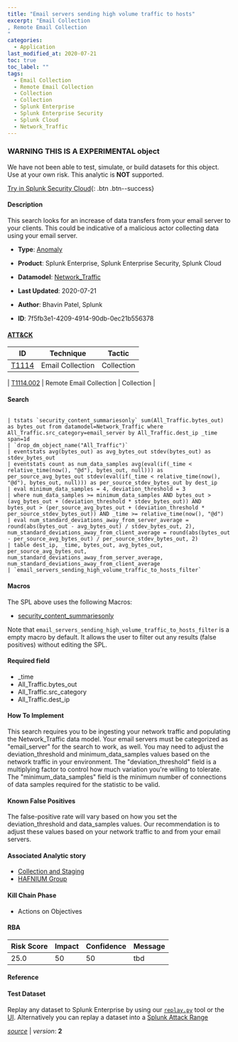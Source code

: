 ```yaml
---
title: "Email servers sending high volume traffic to hosts"
excerpt: "Email Collection
, Remote Email Collection
"
categories:
  - Application
last_modified_at: 2020-07-21
toc: true
toc_label: ""
tags:
  - Email Collection
  - Remote Email Collection
  - Collection
  - Collection
  - Splunk Enterprise
  - Splunk Enterprise Security
  - Splunk Cloud
  - Network_Traffic
---
```


###  WARNING THIS IS A EXPERIMENTAL object
We have not been able to test, simulate, or build datasets for this object. Use at your own risk. This analytic is **NOT** supported.


[Try in Splunk Security Cloud](https://www.splunk.com/en_splunk_app_enrichmentus/cyber-security.html){: .btn .btn--success}

#### Description

This search looks for an increase of data transfers from your email server to your clients. This could be indicative of a malicious actor collecting data using your email server.

- **Type**: [Anomaly](https://github.com/splunk/security_content/wiki/object-Analytic-Types)
- **Product**: Splunk Enterprise, Splunk Enterprise Security, Splunk Cloud
- **Datamodel**: [Network_Traffic](https://docs.splunk.com/Documentation/CIM/latest/User/NetworkTraffic)

- **Last Updated**: 2020-07-21
- **Author**: Bhavin Patel, Splunk
- **ID**: 7f5fb3e1-4209-4914-90db-0ec21b556378


#### [ATT&CK](https://attack.mitre.org/)

| ID             | Technique        |  Tactic             |
| -------------- | ---------------- |-------------------- |
| [T1114](https://attack.mitre.org/techniques/T1114/) | Email Collection | Collection |

| [T1114.002](https://attack.mitre.org/techniques/T1114/002/) | Remote Email Collection | Collection |

#### Search

```

| tstats `security_content_summariesonly` sum(All_Traffic.bytes_out) as bytes_out from datamodel=Network_Traffic where All_Traffic.src_category=email_server by All_Traffic.dest_ip _time span=1d 
| `drop_dm_object_name("All_Traffic")` 
| eventstats avg(bytes_out) as avg_bytes_out stdev(bytes_out) as stdev_bytes_out 
| eventstats count as num_data_samples avg(eval(if(_time < relative_time(now(), "@d"), bytes_out, null))) as per_source_avg_bytes_out stdev(eval(if(_time < relative_time(now(), "@d"), bytes_out, null))) as per_source_stdev_bytes_out by dest_ip 
| eval minimum_data_samples = 4, deviation_threshold = 3 
| where num_data_samples >= minimum_data_samples AND bytes_out > (avg_bytes_out + (deviation_threshold * stdev_bytes_out)) AND bytes_out > (per_source_avg_bytes_out + (deviation_threshold * per_source_stdev_bytes_out)) AND _time >= relative_time(now(), "@d") 
| eval num_standard_deviations_away_from_server_average = round(abs(bytes_out - avg_bytes_out) / stdev_bytes_out, 2), num_standard_deviations_away_from_client_average = round(abs(bytes_out - per_source_avg_bytes_out) / per_source_stdev_bytes_out, 2) 
| table dest_ip, _time, bytes_out, avg_bytes_out, per_source_avg_bytes_out, num_standard_deviations_away_from_server_average, num_standard_deviations_away_from_client_average 
| `email_servers_sending_high_volume_traffic_to_hosts_filter`
```

#### Macros
The SPL above uses the following Macros:
* [security_content_summariesonly](https://github.com/splunk/security_content/blob/develop/macros/security_content_summariesonly.yml)

Note that `email_servers_sending_high_volume_traffic_to_hosts_filter` is a empty macro by default. It allows the user to filter out any results (false positives) without editing the SPL.

#### Required field
* _time
* All_Traffic.bytes_out
* All_Traffic.src_category
* All_Traffic.dest_ip


#### How To Implement
This search requires you to be ingesting your network traffic and populating the Network_Traffic data model.  Your email servers must be categorized as "email_server" for the search to work, as well. You may need to adjust the deviation_threshold and minimum_data_samples values based on the network traffic in your environment. The "deviation_threshold" field is a multiplying factor to control how much variation you're willing to tolerate. The "minimum_data_samples" field is the minimum number of connections of data samples required for the statistic to be valid.

#### Known False Positives
The false-positive rate will vary based on how you set the deviation_threshold and data_samples values. Our recommendation is to adjust these values based on your network traffic to and from your email servers.

#### Associated Analytic story
* [Collection and Staging](/stories/collection_and_staging)
* [HAFNIUM Group](/stories/hafnium_group)


#### Kill Chain Phase
* Actions on Objectives



#### RBA

| Risk Score  | Impact      | Confidence   | Message      |
| ----------- | ----------- |--------------|--------------|
| 25.0 | 50 | 50 | tbd |




#### Reference


#### Test Dataset
Replay any dataset to Splunk Enterprise by using our [`replay.py`](https://github.com/splunk/attack_data#using-replaypy) tool or the [UI](https://github.com/splunk/attack_data#using-ui).
Alternatively you can replay a dataset into a [Splunk Attack Range](https://github.com/splunk/attack_range#replay-dumps-into-attack-range-splunk-server)



[*source*](https://github.com/splunk/security_content/tree/develop/detections/experimental/application/email_servers_sending_high_volume_traffic_to_hosts.yml) \| *version*: **2**